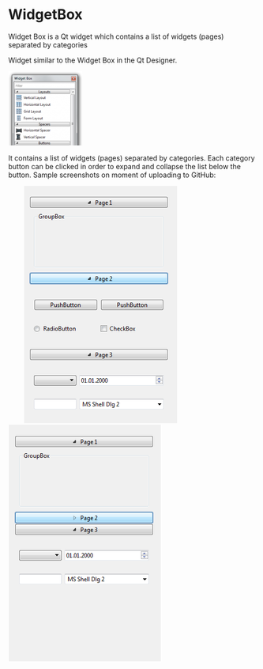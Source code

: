# WidgetBox
Widget Box is a Qt widget which contains a list of widgets (pages) separated by categories

Widget similar to the Widget Box in the Qt Designer. 

![alt tag](Screenshots/designer_widgetbox_150x150.png "Widget Box in Qt Designer")

It contains a list of widgets (pages) separated by categories. Each category button can be clicked in order to expand and collapse the list below the button. Sample screenshots on moment of uploading to GitHub:

&nbsp;&nbsp;&nbsp;&nbsp;&nbsp;&nbsp;&nbsp;&nbsp;![alt tag](Screenshots/widgetbox_sample1.png "Widget Box Sample 1")&nbsp;&nbsp;&nbsp;&nbsp;&nbsp;&nbsp;&nbsp;&nbsp;![alt tag](Screenshots/widgetbox_sample2.png "Widget Box Sample 2")

